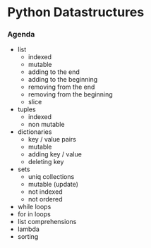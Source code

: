 # Python Datastructures

### Agenda

- list
  - indexed
  - mutable
  - adding to the end
  - adding to the beginning
  - removing from the end
  - removing from the beginning
  - slice
- tuples
  - indexed
  - non mutable
- dictionaries
  - key / value pairs
  - mutable
  - adding key / value
  - deleting key
- sets
  - uniq collections
  - mutable (update)
  - not indexed
  - not ordered
- while loops
- for in loops
- list comprehensions
- lambda
- sorting